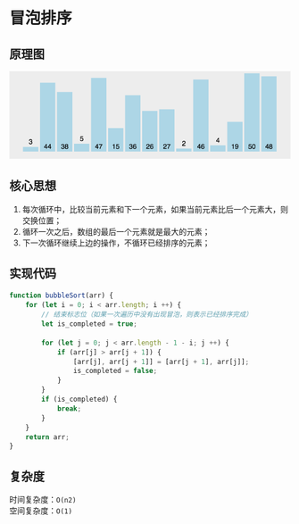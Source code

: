 # 冒泡排序

## 原理图
![冒泡排序](./imgs/bubbleSort.gif)

## 核心思想
1. 每次循环中，比较当前元素和下一个元素，如果当前元素比后一个元素大，则交换位置；
2. 循环一次之后，数组的最后一个元素就是最大的元素；
3. 下一次循环继续上边的操作，不循环已经排序的元素；

## 实现代码
```js
function bubbleSort(arr) {
    for (let i = 0; i < arr.length; i ++) {
        // 结束标志位（如果一次遍历中没有出现冒泡，则表示已经排序完成）
        let is_completed = true; 

        for (let j = 0; j < arr.length - 1 - i; j ++) {
            if (arr[j] > arr[j + 1]) {
                [arr[j], arr[j + 1]] = [arr[j + 1], arr[j]];
                is_completed = false;
            }
        }
        if (is_completed) {
            break;
        }
    }
    return arr;
}
```

## 复杂度
时间复杂度：`O(n2)`<br>
空间复杂度：`O(1)`